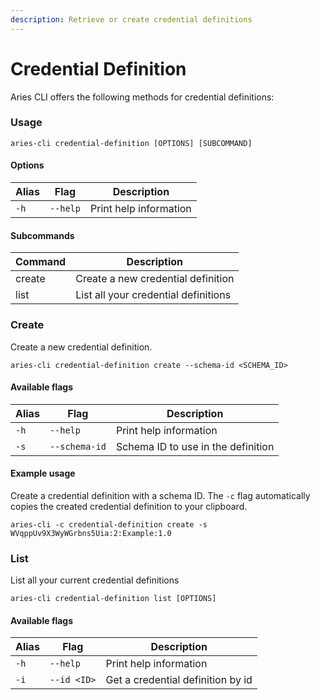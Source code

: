 ```yaml
---
description: Retrieve or create credential definitions
---
```


# Credential Definition

Aries CLI offers the following methods for credential definitions:

### Usage

```
aries-cli credential-definition [OPTIONS] [SUBCOMMAND]
```

#### Options

| Alias | Flag     | Description            |
| ----- | -------- | ---------------------- |
| `-h`  | `--help` | Print help information |

#### Subcommands

| Command | Description                          |
| ------- | ------------------------------------ |
| create  | Create a new credential definition   |
| list    | List all your credential definitions |

### Create&#x20;

Create a new credential definition.

```
aries-cli credential-definition create --schema-id <SCHEMA_ID>
```

#### Available flags

| Alias | Flag          | Description                        |
| ----- | ------------- | ---------------------------------- |
| `-h`  | `--help`      | Print help information             |
| `-s`  | `--schema-id` | Schema ID to use in the definition |

#### Example usage

Create a credential definition with a schema ID. The `-c` flag automatically copies the created credential definition to your clipboard.

```
aries-cli -c credential-definition create -s WVqppUv9X3WyWGrbns5Uia:2:Example:1.0
```

### List

List all your current credential definitions

```
aries-cli credential-definition list [OPTIONS]
```

#### Available flags

| Alias | Flag        | Description                       |
| ----- | ----------- | --------------------------------- |
| `-h`  | `--help`    | Print help information            |
| `-i`  | `--id <ID>` | Get a credential definition by id |

